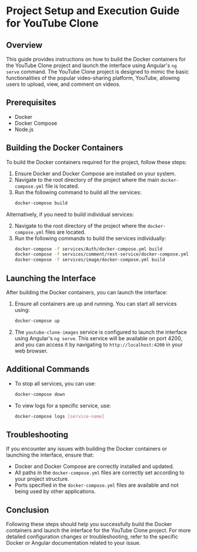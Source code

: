 # Project Setup and Execution Guide for YouTube Clone

## Overview
This guide provides instructions on how to build the Docker containers for the YouTube Clone project and launch the interface using Angular's `ng serve` command. The YouTube Clone project is designed to mimic the basic functionalities of the popular video-sharing platform, YouTube, allowing users to upload, view, and comment on videos.

## Prerequisites
- Docker
- Docker Compose
- Node.js

## Building the Docker Containers
To build the Docker containers required for the project, follow these steps:
1. Ensure Docker and Docker Compose are installed on your system.
2. Navigate to the root directory of the project where the main `docker-compose.yml` file is located.
3. Run the following command to build all the services:
   ```bash
   docker-compose build
   ```
Alternatively, if you need to build individual services:

2. Navigate to the root directory of the project where the `docker-compose.yml` files are located.
3. Run the following commands to build the services individually:
   ```bash
   docker-compose -f services/Auth/docker-compose.yml build
   docker-compose -f services/comment/rest-service/docker-compose.yml build
   docker-compose -f services/image/docker-compose.yml build
   ```

## Launching the Interface
After building the Docker containers, you can launch the interface:

1. Ensure all containers are up and running. You can start all services using:
   ```bash
   docker-compose up
   ```
2. The `youtube-clone-images` service is configured to launch the interface using Angular's `ng serve`. This service will be available on port 4200, and you can access it by navigating to `http://localhost:4200` in your web browser.

## Additional Commands
- To stop all services, you can use:
  ```bash
  docker-compose down
  ```
- To view logs for a specific service, use:
  ```bash
  docker-compose logs [service-name]
  ```

## Troubleshooting
If you encounter any issues with building the Docker containers or launching the interface, ensure that:
- Docker and Docker Compose are correctly installed and updated.
- All paths in the `docker-compose.yml` files are correctly set according to your project structure.
- Ports specified in the `docker-compose.yml` files are available and not being used by other applications.

## Conclusion
Following these steps should help you successfully build the Docker containers and launch the interface for the YouTube Clone project. For more detailed configuration changes or troubleshooting, refer to the specific Docker or Angular documentation related to your issue.
